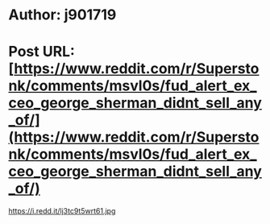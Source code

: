 # Author: j901719
# Post URL: [https://www.reddit.com/r/Superstonk/comments/msvl0s/fud_alert_ex_ceo_george_sherman_didnt_sell_any_of/](https://www.reddit.com/r/Superstonk/comments/msvl0s/fud_alert_ex_ceo_george_sherman_didnt_sell_any_of/)


https://i.redd.it/lj3tc9t5wrt61.jpg